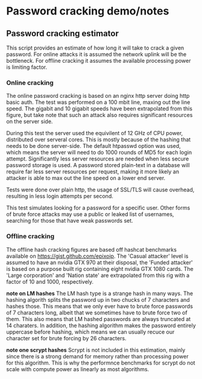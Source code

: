 # Password cracking demo/notes

## Password cracking estimator
This script provides an estimate of how long it will take to crack a given password. For online attacks it is assumed the network uplink will be the bottleneck. For offline cracking it assumes the available processing power is limiting factor.

### Online cracking
The online password cracking is based on an nginx http server doing http basic auth. The test was performed on a 100 mbit line, maxing out the line speed. The gigabit and 10 gigabit speeds have been extrapolated from this figure, but take note that such an attack also requires significant resources on the server side.

During this test the server used the equivilent of 12 GHz of CPU power, distributed over serveral cores. This is mostly because of the hashing that needs to be done server-side. The default htpasswd option was used, which means the server will need to do 1000 rounds of MD5 for each login attempt.
Significantly less server resources are needed when less secure password storage is used. A password stored plain-text in a database will require far less server resources per request, making it more likely an attacker is able to max out the line speed on a lower end server.

Tests were done over plain http, the usage of SSL/TLS will cause overhead, resulting in less login attempts per second.

This test simulates looking for a password for a specific user. Other forms of brute force attacks may use a public or leaked list of usernames, searching for those that have weak passwords set.

### Offline cracking
The offline hash cracking figures are based off hashcat benchmarks available on https://gist.github.com/epixoip.
The 'Casual attacker' level is assumed to have an nvidia GTX 970 at their disposal, the 'Funded attacker' is based on a purpose built rig containing eight nvidia GTX 1080 cards.
The 'Large corporation' and 'Nation state' are extrapolated from this rig with a factor of 10 and 1000, respectively.

**note on LM hashes**
The LM hash type is a strange hash in many ways. The hashing algorith splits the password up in two chucks of 7 characters and hashes those. This means that we only ever have to brute force passwords of 7 characters long, albeit that we sometimes have to brute force two of them. This also means that LM hashed passwords are always truncated at 14 charaters.
In addition, the hashing algorithm makes the password entirely uppercase before hashing, which means we can usually recuce our character set for brute forcing by 26 characters.

**note one scrypt hashes**
Scrypt is not included in this estimation, mainly since there is a strong demand for memory rather than processing power for this algorithm. This is why the performnce benchmarks for scrypt do not scale with compute power as linearly as most algorithms.